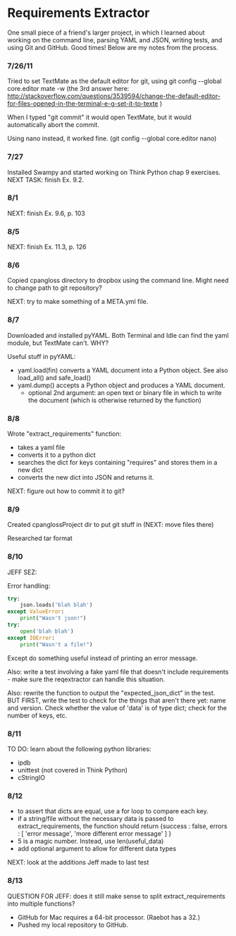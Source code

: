 Requirements Extractor
======================
One small piece of a friend's larger project, in which I learned about working on the command line, parsing YAML and JSON, writing tests, and using Git and GitHub. Good times! Below are my notes from the process.

### 7/26/11
Tried to set TextMate as the default editor for git, using git config --global core.editor mate -w (the 3rd answer here: http://stackoverflow.com/questions/3539594/change-the-default-editor-for-files-opened-in-the-terminal-e-g-set-it-to-texte )

When I typed "git commit" it would open TextMate, but it would automatically abort the commit.

Using nano instead, it worked fine. (git config --global core.editor nano)

### 7/27
Installed Swampy and started working on Think Python chap 9 exercises.
NEXT TASK: finish Ex. 9.2.

### 8/1
NEXT: finish Ex. 9.6, p. 103

### 8/5
NEXT: finish Ex. 11.3, p. 126

### 8/6
Copied cpangloss directory to dropbox using the command line. Might need to change path to git repository?

NEXT: try to make something of a META.yml file.

### 8/7
Downloaded and installed pyYAML.
Both Terminal and Idle can find the yaml module, but TextMate can't. WHY?

Useful stuff in pyYAML:
- yaml.load(fin) converts a YAML document into a Python object. See also load_all() and safe_load()
- yaml.dump() accepts a Python object and produces a YAML document.
	- optional 2nd argument: an open text or binary file in which to write the document (which is otherwise returned by the function)

### 8/8
Wrote "extract_requirements" function:
- takes a yaml file
- converts it to a python dict
- searches the dict for keys containing "requires" and stores them in a new dict
- converts the new dict into JSON and returns it.

NEXT: figure out how to commit it to git?

### 8/9
Created cpanglossProject dir to put git stuff in (NEXT: move files there)

Researched tar format

### 8/10
JEFF SEZ:

Error handling:
```python
try:
    json.loads('blah blah')
except ValueError:
    print("Wasn't json!")
try:
    open('blah blah')
except IOError:
    print("Wasn't a file!")
```
Except do something useful instead of printing an error message.

Also: write a test involving a fake yaml file that doesn't include requirements - make sure the reqextractor can handle this situation.

Also: rewrite the function to output the "expected_json_dict" in the test. BUT FIRST, write the test to check for the things that aren't there yet: name and version.
Check whether the value of 'data' is of type dict; check for the number of keys, etc.

### 8/11
TO DO: learn about the following python libraries:
- ipdb
- unittest (not covered in Think Python)
- cStringIO

### 8/12
- to assert that dicts are equal, use a for loop to compare each key.
- if a string/file without the necessary data is passed to extract_requirements, the function should return {success : false, errors : [ 'error message', 'more different error message' ] }
- 5 is a magic number. Instead, use len(useful_data)
- add optional argument to allow for different data types

NEXT: look at the additions Jeff made to last test

### 8/13
QUESTION FOR JEFF: does it still make sense to split extract_requirements into multiple functions?
- GitHub for Mac requires a 64-bit processor. (Raebot has a 32.)
- Pushed my local repository to GitHub.

